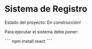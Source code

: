 <h1>Sistema de Registro</h1>

 Estado del proyecto: En construcción!

 Para ejecutar el sistema debe poner:


¯¯¯ npm install react  ¯¯¯

